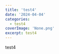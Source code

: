 ```yaml
---
title: 'test4'
date: '2024-04-04'
categories:
  - test4
coverImage: 'None.png'
excerpt: test4
---
```


test4
